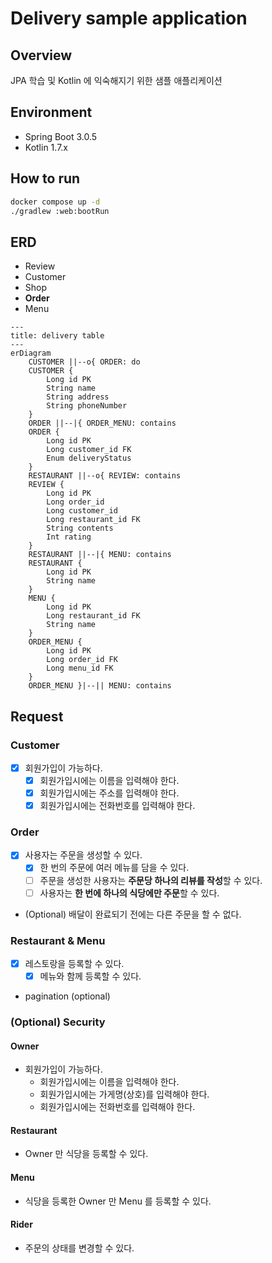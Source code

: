 # Delivery sample application

## Overview

JPA 학습 및 Kotlin 에 익숙해지기 위한 샘플 애플리케이션

## Environment

- Spring Boot 3.0.5
- Kotlin 1.7.x

## How to run

```bash
docker compose up -d
./gradlew :web:bootRun
```

## ERD

- Review
- Customer
- Shop
- **Order**
- Menu

```mermaid
---
title: delivery table
---
erDiagram
    CUSTOMER ||--o{ ORDER: do
    CUSTOMER {
        Long id PK
        String name
        String address
        String phoneNumber
    }
    ORDER ||--|{ ORDER_MENU: contains
    ORDER {
        Long id PK
        Long customer_id FK
        Enum deliveryStatus
    }
    RESTAURANT ||--o{ REVIEW: contains
    REVIEW {
        Long id PK
        Long order_id
        Long customer_id
        Long restaurant_id FK
        String contents
        Int rating
    }
    RESTAURANT ||--|{ MENU: contains
    RESTAURANT {
        Long id PK
        String name
    }
    MENU {
        Long id PK
        Long restaurant_id FK
        String name
    }
    ORDER_MENU {
        Long id PK
        Long order_id FK
        Long menu_id FK
    }
    ORDER_MENU }|--|| MENU: contains
```

## Request

### Customer

- [x] 회원가입이 가능하다.
    - [x] 회원가입시에는 이름을 입력해야 한다.
    - [x] 회원가입시에는 주소를 입력해야 한다.
    - [x] 회원가입시에는 전화번호를 입력해야 한다.

### Order

- [x] 사용자는 주문을 생성할 수 있다.
    - [x] 한 번의 주문에 여러 메뉴를 담을 수 있다.
    - [ ] 주문을 생성한 사용자는 **주문당 하나의 리뷰를 작성**할 수 있다.
    - [ ] 사용자는 **한 번에 하나의 식당에만 주문**할 수 있다.
- (Optional) 배달이 완료되기 전에는 다른 주문을 할 수 없다.

### Restaurant & Menu

- [x] 레스토랑을 등록할 수 있다.
  - [x] 메뉴와 함께 등록할 수 있다.

- pagination (optional)

### (Optional) Security

#### Owner

- 회원가입이 가능하다.
    - 회원가입시에는 이름을 입력해야 한다.
    - 회원가입시에는 가게명(상호)를 입력해야 한다.
    - 회원가입시에는 전화번호를 입력해야 한다.

#### Restaurant

- Owner 만 식당을 등록할 수 있다.

#### Menu

- 식당을 등록한 Owner 만 Menu 를 등록할 수 있다.

#### Rider

- 주문의 상태를 변경할 수 있다.
